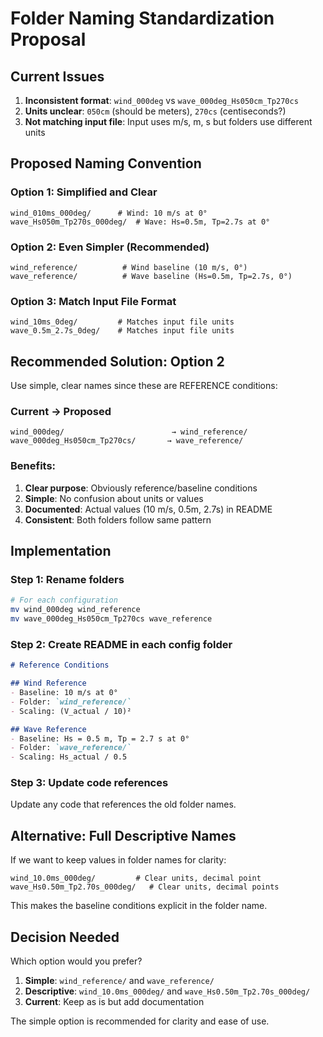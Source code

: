# Folder Naming Standardization Proposal

## Current Issues
1. **Inconsistent format**: `wind_000deg` vs `wave_000deg_Hs050cm_Tp270cs`
2. **Units unclear**: `050cm` (should be meters), `270cs` (centiseconds?)
3. **Not matching input file**: Input uses m/s, m, s but folders use different units

## Proposed Naming Convention

### Option 1: Simplified and Clear
```
wind_010ms_000deg/      # Wind: 10 m/s at 0°
wave_Hs050m_Tp270s_000deg/  # Wave: Hs=0.5m, Tp=2.7s at 0°
```

### Option 2: Even Simpler (Recommended)
```
wind_reference/          # Wind baseline (10 m/s, 0°)
wave_reference/          # Wave baseline (Hs=0.5m, Tp=2.7s, 0°)
```

### Option 3: Match Input File Format
```
wind_10ms_0deg/         # Matches input file units
wave_0.5m_2.7s_0deg/    # Matches input file units
```

## Recommended Solution: Option 2

Use simple, clear names since these are REFERENCE conditions:

### Current → Proposed
```
wind_000deg/                        → wind_reference/
wave_000deg_Hs050cm_Tp270cs/       → wave_reference/
```

### Benefits:
1. **Clear purpose**: Obviously reference/baseline conditions
2. **Simple**: No confusion about units or values
3. **Documented**: Actual values (10 m/s, 0.5m, 2.7s) in README
4. **Consistent**: Both folders follow same pattern

## Implementation

### Step 1: Rename folders
```bash
# For each configuration
mv wind_000deg wind_reference
mv wave_000deg_Hs050cm_Tp270cs wave_reference
```

### Step 2: Create README in each config folder
```markdown
# Reference Conditions

## Wind Reference
- Baseline: 10 m/s at 0°
- Folder: `wind_reference/`
- Scaling: (V_actual / 10)²

## Wave Reference  
- Baseline: Hs = 0.5 m, Tp = 2.7 s at 0°
- Folder: `wave_reference/`
- Scaling: Hs_actual / 0.5
```

### Step 3: Update code references
Update any code that references the old folder names.

## Alternative: Full Descriptive Names

If we want to keep values in folder names for clarity:

```
wind_10.0ms_000deg/         # Clear units, decimal point
wave_Hs0.50m_Tp2.70s_000deg/   # Clear units, decimal points
```

This makes the baseline conditions explicit in the folder name.

## Decision Needed

Which option would you prefer?
1. **Simple**: `wind_reference/` and `wave_reference/`
2. **Descriptive**: `wind_10.0ms_000deg/` and `wave_Hs0.50m_Tp2.70s_000deg/`
3. **Current**: Keep as is but add documentation

The simple option is recommended for clarity and ease of use.